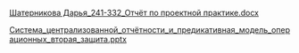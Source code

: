 [Шатерникова Дарья_241-332_Отчёт по проектной практике.docx](https://github.com/user-attachments/files/20355298/_241-332_.docx)

[Система_централизованной_отчётности_и_предикативная_модель_операционных_вторая_защита.pptx](https://github.com/user-attachments/files/20367054/_._._._._._._._.pptx)
